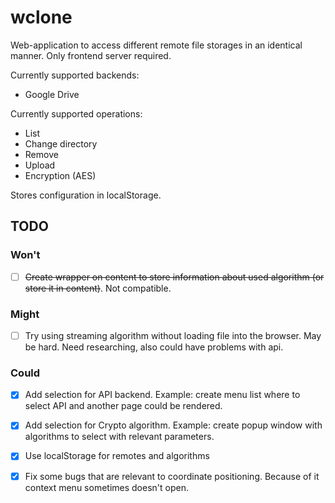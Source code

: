 # wclone

Web-application to access different remote file storages in an identical manner. Only frontend server required.

Currently supported backends:

* Google Drive

Currently supported operations:

* List
* Change directory
* Remove
* Upload
* Encryption (AES)

Stores configuration in localStorage.

## TODO

### Won't

- [ ] ~~Create wrapper on content to store information about used algorithm (or store it in content)~~. Not compatible.

### Might

- [ ] Try using streaming algorithm without loading file into the browser. May be hard. Need researching, also could have problems with api.

### Could

- [x] Add selection for API backend. Example: create menu list where to select API and another page could be rendered.
- [x] Add selection for Crypto algorithm. Example: create popup window with algorithms to select with relevant parameters.
- [x] Use localStorage for remotes and algorithms
- [x] Fix some bugs that are relevant to coordinate positioning. Because of it context menu sometimes doesn't open.

